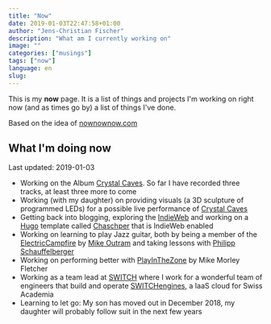 ```yaml
---
title: "Now"
date: 2019-01-03T22:47:58+01:00
author: "Jens-Christian Fischer"
description: "What am I currently working on"
image: ""
categories: ["musings"]
tags: ["now"]
language: en
slug:
---
```


This is my **now** page. It is a list of things and projects I'm working on right now (and 
as times go by) a list of things I've done.

Based on the idea of [nownownow.com](https://nownownow.com)

## What I'm doing now

Last updated: 2019-01-03

* Working on the Album [Crystal Caves](/2018/11/crystal-caves/). So far I have recorded three
  tracks, at least three more to come
* Working (with my daughter) on providing visuals (a 3D sculpture of programmed LEDs) for a 
  possible live performance of [Crystal Caves](/2018/11/crystal-caves/)
* Getting back into blogging, exploring the [IndieWeb](https://indieweb.org) and working on a
  [Hugo](https://gohugo.io) template called [Chaschper](https://github.com/jcfischer/hugo-chaschper)
  that is IndieWeb enabled
* Working on learning to play Jazz guitar, both by being a member of the [ElectricCampfire](https://electriccampfire.com) by [Mike Outram](https://www.mikeoutram.com/) and taking lessons with [Philipp Schauffelberger](https://en.wikipedia.org/wiki/Philipp_Schaufelberger)
* Working on performing better with [PlayInTheZone](https://playinthezone.com/) by Mike Morley Fletcher
* Working as a team lead at [SWITCH](https://switch.ch) where I work for a wonderful team of engineers
  that build and operate [SWITCHengines](https://switch.ch/engines), a IaaS cloud for Swiss Academia
* Learning to let go: My son has moved out in December 2018, my daughter will probably follow suit
  in the next few years
    
